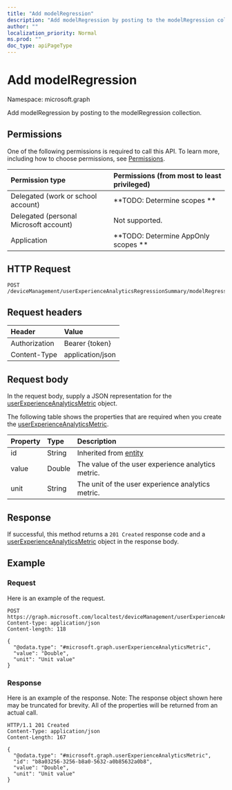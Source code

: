 ```yaml
---
title: "Add modelRegression"
description: "Add modelRegression by posting to the modelRegression collection."
author: ""
localization_priority: Normal
ms.prod: ""
doc_type: apiPageType
---
```


# Add modelRegression

Namespace: microsoft.graph

Add modelRegression by posting to the modelRegression collection.

## Permissions
One of the following permissions is required to call this API. To learn more, including how to choose permissions, see [Permissions](/concepts/permissions-reference.md).

|Permission type|Permissions (from most to least privileged)|
|:---|:---|
|Delegated (work or school account)|**TODO: Determine scopes **|
|Delegated (personal Microsoft account)|Not supported.|
|Application|**TODO: Determine AppOnly scopes **|

## HTTP Request
<!-- {
  "blockType": "ignored"
}
-->
``` http
POST /deviceManagement/userExperienceAnalyticsRegressionSummary/modelRegression/$ref
```

## Request headers
|Header|Value|
|:---|:---|
|Authorization|Bearer {token}|
|Content-Type|application/json|

## Request body
In the request body, supply a JSON representation for the [userExperienceAnalyticsMetric](../resources/intune-devices-userexperienceanalyticsmetric.md) object.

The following table shows the properties that are required when you create the [userExperienceAnalyticsMetric](../resources/intune-devices-userexperienceanalyticsmetric.md).

|Property|Type|Description|
|:---|:---|:---|
|id|String| Inherited from [entity](../resources/entity.md)|
|value|Double|The value of the user experience analytics metric.|
|unit|String|The unit of the user experience analytics metric.|



## Response
If successful, this method returns a `201 Created` response code and a [userExperienceAnalyticsMetric](../resources/intune-devices-userexperienceanalyticsmetric.md) object in the response body.

## Example

### Request
Here is an example of the request.
<!-- {
  "blockType": "request",
  "name": "create_userexperienceanalyticsmetric_from_"
}
-->
``` http
POST https://graph.microsoft.com/localtest/deviceManagement/userExperienceAnalyticsRegressionSummary/modelRegression
Content-type: application/json
Content-length: 118

{
  "@odata.type": "#microsoft.graph.userExperienceAnalyticsMetric",
  "value": "Double",
  "unit": "Unit value"
}
```

### Response
Here is an example of the response. Note: The response object shown here may be truncated for brevity. All of the properties will be returned from an actual call.
<!-- {
  "blockType": "response",
  "truncated": true,
  "@odata.type": "microsoft.graph.userexperienceanalyticsmetric"
}
-->
``` http
HTTP/1.1 201 Created
Content-Type: application/json
Content-Length: 167

{
  "@odata.type": "#microsoft.graph.userExperienceAnalyticsMetric",
  "id": "b8a03256-3256-b8a0-5632-a0b85632a0b8",
  "value": "Double",
  "unit": "Unit value"
}
```

